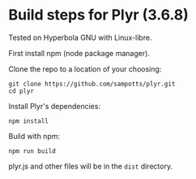 # Build steps for Plyr (3.6.8)

Tested on Hyperbola GNU with Linux-libre.

First install npm (node package manager).

Clone the repo to a location of your choosing:
```
git clone https://github.com/sampotts/plyr.git
cd plyr
```

Install Plyr's dependencies:
```
npm install
```

Build with npm:
```
npm run build
```

plyr.js and other files will be in the `dist` directory.
